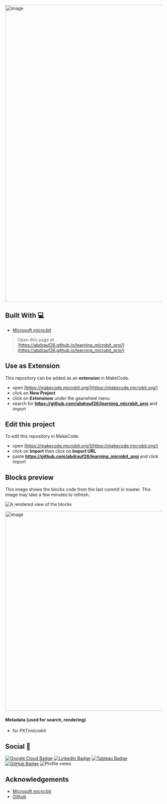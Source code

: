 [<img width="955" alt="image" src="https://user-images.githubusercontent.com/96287600/214586293-7de66e46-5699-49f5-aa35-5180b8766003.png">](https://abdrauf26.github.io/learning_microbit_proj/)

## Built With 💻

- [Microsoft micro:bit](https://makecode.microbit.org/)

> Open this page at [https://abdrauf26.github.io/learning_microbit_proj/](https://abdrauf26.github.io/learning_microbit_proj/)
## Use as Extension

This repository can be added as an **extension** in MakeCode.

* open [https://makecode.microbit.org/](https://makecode.microbit.org/)
* click on **New Project**
* click on **Extensions** under the gearwheel menu
* search for **https://github.com/abdrauf26/learning_microbit_proj** and import

## Edit this project 

To edit this repository in MakeCode.

* open [https://makecode.microbit.org/](https://makecode.microbit.org/)
* click on **Import** then click on **Import URL**
* paste **https://github.com/abdrauf26/learning_microbit_proj** and click import

## Blocks preview

This image shows the blocks code from the last commit in master.
This image may take a few minutes to refresh.

![A rendered view of the blocks](https://github.com/abdrauf26/learning_microbit_proj/raw/master/.github/makecode/blocks.png)

<img width="642" alt="image" src="https://user-images.githubusercontent.com/96287600/215228709-49d37323-2368-4e79-aff2-fac6e6436418.png">


#### Metadata (used for search, rendering)

* for PXT/microbit
<script src="https://makecode.com/gh-pages-embed.js"></script><script>makeCodeRender("{{ site.makecode.home_url }}", "{{ site.github.owner_name }}/{{ site.github.repository_name }}");</script>

## Social 📧 

[![Google Cloud Badge](https://img.shields.io/badge/Google%20Cloud-4285F4?logo=googlecloud&logoColor=fff&style=flat)](https://www.cloudskillsboost.google/public_profiles/c2ff4f8e-4f42-4380-b038-73104c7d98fc) [![LinkedIn Badge](https://img.shields.io/badge/LinkedIn-0A66C2?logo=linkedin&logoColor=fff&style=flat)](https://www.linkedin.com/in/abdrauf26/) [![Tableau Badge](https://img.shields.io/badge/Tableau-E97627?logo=tableau&logoColor=fff&style=flat)](https://public.tableau.com/app/profile/mohamed.abdul.rauf) [![GitHub Badge](https://img.shields.io/badge/GitHub-181717?logo=github&logoColor=fff&style=flat)](https://github.com/abdrauf26) ![Profile views](https://gpvc.arturio.dev/abdrauf26) 

## Acknowledgements

- [Microsoft micro:bit](https://makecode.microbit.org/)
- [Github](https://github.com/)
